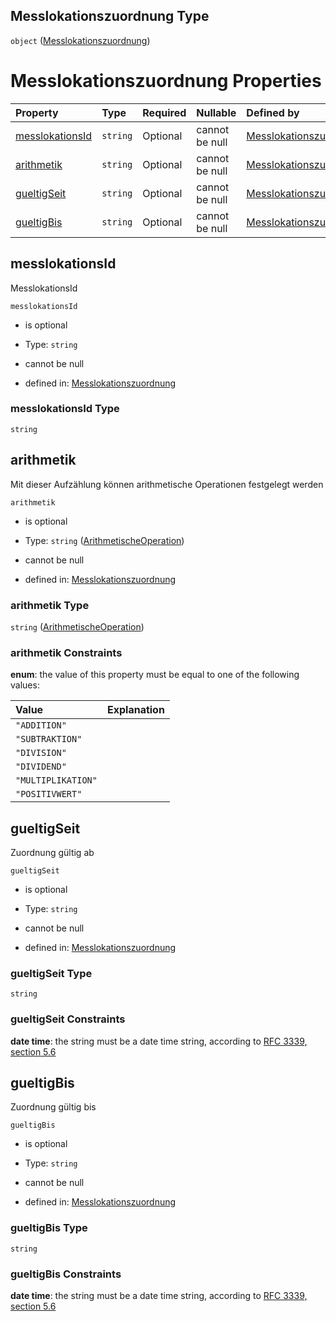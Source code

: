 ## Messlokationszuordnung Type

`object` ([Messlokationszuordnung](messlokationszuordnung.md))

# Messlokationszuordnung Properties

| Property                            | Type     | Required | Nullable       | Defined by                                                                                                                                                                                                                      |
| :---------------------------------- | :------- | :------- | :------------- | :------------------------------------------------------------------------------------------------------------------------------------------------------------------------------------------------------------------------------ |
| [messlokationsId](#messlokationsid) | `string` | Optional | cannot be null | [Messlokationszuordnung](messlokationszuordnung-properties-messlokationsid.md "https://raw.githubusercontent.com/conuti-gmbh/bo4e-schema/master/schemas/v1/com/Messlokationszuordnung.schema.json#/properties/messlokationsId") |
| [arithmetik](#arithmetik)           | `string` | Optional | cannot be null | [Messlokationszuordnung](arithmetischeoperation.md "https://raw.githubusercontent.com/conuti-gmbh/bo4e-schema/master/schemas/v1/enum/ArithmetischeOperation.schema.json#/properties/arithmetik")                                |
| [gueltigSeit](#gueltigseit)         | `string` | Optional | cannot be null | [Messlokationszuordnung](messlokationszuordnung-properties-gueltigseit.md "https://raw.githubusercontent.com/conuti-gmbh/bo4e-schema/master/schemas/v1/com/Messlokationszuordnung.schema.json#/properties/gueltigSeit")         |
| [gueltigBis](#gueltigbis)           | `string` | Optional | cannot be null | [Messlokationszuordnung](messlokationszuordnung-properties-gueltigbis.md "https://raw.githubusercontent.com/conuti-gmbh/bo4e-schema/master/schemas/v1/com/Messlokationszuordnung.schema.json#/properties/gueltigBis")           |

## messlokationsId

MesslokationsId

`messlokationsId`

*   is optional

*   Type: `string`

*   cannot be null

*   defined in: [Messlokationszuordnung](messlokationszuordnung-properties-messlokationsid.md "https://raw.githubusercontent.com/conuti-gmbh/bo4e-schema/master/schemas/v1/com/Messlokationszuordnung.schema.json#/properties/messlokationsId")

### messlokationsId Type

`string`

## arithmetik

Mit dieser Aufzählung können arithmetische Operationen festgelegt werden

`arithmetik`

*   is optional

*   Type: `string` ([ArithmetischeOperation](arithmetischeoperation.md))

*   cannot be null

*   defined in: [Messlokationszuordnung](arithmetischeoperation.md "https://raw.githubusercontent.com/conuti-gmbh/bo4e-schema/master/schemas/v1/enum/ArithmetischeOperation.schema.json#/properties/arithmetik")

### arithmetik Type

`string` ([ArithmetischeOperation](arithmetischeoperation.md))

### arithmetik Constraints

**enum**: the value of this property must be equal to one of the following values:

| Value              | Explanation |
| :----------------- | :---------- |
| `"ADDITION"`       |             |
| `"SUBTRAKTION"`    |             |
| `"DIVISION"`       |             |
| `"DIVIDEND"`       |             |
| `"MULTIPLIKATION"` |             |
| `"POSITIVWERT"`    |             |

## gueltigSeit

Zuordnung gültig ab

`gueltigSeit`

*   is optional

*   Type: `string`

*   cannot be null

*   defined in: [Messlokationszuordnung](messlokationszuordnung-properties-gueltigseit.md "https://raw.githubusercontent.com/conuti-gmbh/bo4e-schema/master/schemas/v1/com/Messlokationszuordnung.schema.json#/properties/gueltigSeit")

### gueltigSeit Type

`string`

### gueltigSeit Constraints

**date time**: the string must be a date time string, according to [RFC 3339, section 5.6](https://tools.ietf.org/html/rfc3339 "check the specification")

## gueltigBis

Zuordnung gültig bis

`gueltigBis`

*   is optional

*   Type: `string`

*   cannot be null

*   defined in: [Messlokationszuordnung](messlokationszuordnung-properties-gueltigbis.md "https://raw.githubusercontent.com/conuti-gmbh/bo4e-schema/master/schemas/v1/com/Messlokationszuordnung.schema.json#/properties/gueltigBis")

### gueltigBis Type

`string`

### gueltigBis Constraints

**date time**: the string must be a date time string, according to [RFC 3339, section 5.6](https://tools.ietf.org/html/rfc3339 "check the specification")
